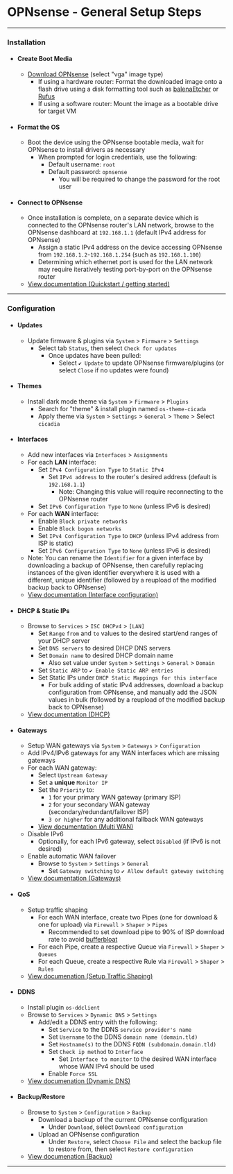 # OPNsense - General Setup Steps

***
<!-- ------------------------------------------------------------ -->

### Installation

  - #### Create Boot Media
    - [Download OPNsense](https://opnsense.org/download/) (select "vga" image type)
      - If using a hardware router: Format the downloaded image onto a flash drive using a disk formatting tool such as [balenaEtcher](https://etcher.balena.io/) or [Rufus](https://rufus.ie/downloads/)
      - If using a software router: Mount the image as a bootable drive for target VM
  - #### Format the OS
    - Boot the device using the OPNsense bootable media, wait for OPNsense to install drivers as necessary
      - When prompted for login credentials, use the following:
        - Default username: `root`
        - Default password: `opnsense`
          - You will be required to change the password for the root user
  - #### Connect to OPNsense
    - Once installation is complete, on a separate device which is connected to the OPNsense router's LAN network, browse to the OPNsense dashboard at `192.168.1.1` (default IPv4 address for OPNsense)
      - Assign a static IPv4 address on the device accessing OPNsense from `192.168.1.2`-`192.168.1.254` (such as `192.168.1.100`)
      - Determining which ethernet port is used for the LAN network may require iteratively testing port-by-port on the OPNsense router
    - [View documentation (Quickstart / getting started)](https://docs.opnsense.org/hardware/quickstart.html)

***
<!-- ------------------------------------------------------------ -->

### Configuration

  - #### Updates
    - Update firmware & plugins via `System` > `Firmware` > `Settings`
      - Select tab `Status`, then select `Check for updates`
        - Once updates have been pulled:
          - Select `✔️ Update` to update OPNsense firmware/plugins (or select `Close` if no updates were found)

  - #### Themes
    - Install dark mode theme via  `System` > `Firmware` > `Plugins`
      - Search for "theme" & install plugin named `os-theme-cicada`
      - Apply theme via  `System` > `Settings` > `General` > `Theme` > Select `cicadia`

  - #### Interfaces
    - Add new interfaces via `Interfaces` > `Assignments`
    - For each **LAN** interface:
      - Set `IPv4 Configuration Type` to `Static IPv4`
        - Set `IPv4 address` to the router's desired address (default is `192.168.1.1`)
          - Note: Changing this value will require reconnecting to the OPNsense router
      - Set `IPv6 Configuration Type` to `None` (unless IPv6 is desired)
    - For each **WAN** interface:
      - Enable `Block private networks`
      - Enable `Block bogon networks`
      - Set `IPv4 Configuration Type` to `DHCP` (unless IPv4 address from ISP is static)
      - Set `IPv6 Configuration Type` to `None` (unless IPv6 is desired)
    - Note: You can rename the `Identifier` for a given interface by downloading a backup of OPNsense, then carefully replacing instances of the given identifier everywhere it is used with a different, unique identifier (followed by a reupload of the modified backup back to OPNsense)
    - [View documentation (Interface configuration)](https://docs.opnsense.org/manual/interfaces.html)

  - #### DHCP & Static IPs
    - Browse to `Services` > `ISC DHCPv4` > `[LAN]`
      - Set `Range` `from` and `to` values to the desired start/end ranges of your DHCP server
      - Set `DNS servers` to desired DHCP DNS servers
      - Set `Domain name` to desired DHCP domain name
        - Also set value under `System` > `Settings` > `General` > `Domain`
      - Set `Static ARP` to `✔️ Enable Static ARP entries`
      - Set Static IPs under `DHCP Static Mappings for this interface`
        - For bulk adding of static IPv4 addresses, download a backup configuration from OPNsense, and manually add the JSON values in bulk (followed by a reupload of the modified backup back to OPNsense)
    - [View documentation (DHCP)](https://docs.opnsense.org/manual/dhcp.html)

  - #### Gateways
    - Setup WAN gateways via `System` > `Gateways` > `Configuration`
    - Add IPv4/IPv6 gateways for any WAN interfaces which are missing gateways
    - For each WAN gateway:
      - Select `Upstream Gateway`
      - Set a **unique** `Monitor IP`
      - Set the `Priority` to:
        -  `1` for your primary WAN gateway (primary ISP)
        -  `2` for your secondary WAN gateway (secondary/redundant/failover ISP)
        -  `3 or higher` for any additional fallback WAN gateways
      - [View documentation (Multi WAN)](https://docs.opnsense.org/manual/how-tos/multiwan.html)
    - Disable IPv6
      - Optionally, for each IPv6 gateway, select `Disabled` (if IPv6 is not desired)
    - Enable automatic WAN failover
      - Browse to `System` > `Settings` > `General`
        - Set `Gateway switching` to `✔️ Allow default gateway switching`
    - [View documentation (Gateways)](https://docs.opnsense.org/manual/gateways.html)

  - #### QoS
    - Setup traffic shaping
      - For each WAN interface, create two Pipes (one for download & one for upload) via `Firewall` > `Shaper` > `Pipes`
        - Recommended to set download pipe to 90% of ISP download rate to avoid [bufferbloat](https://www.waveform.com/tools/bufferbloat)
      - For each Pipe, create a respective Queue via  `Firewall` > `Shaper` > `Queues`
      - For each Queue, create a respective Rule via  `Firewall` > `Shaper` > `Rules`
    - [View documenation (Setup Traffic Shaping)](https://docs.opnsense.org/manual/how-tos/shaper.html)

  - #### DDNS
    - Install plugin `os-ddclient`
    - Browse to `Services` > `Dynamic DNS` > `Settings`
      - Add/edit a DDNS entry with the following:
        - Set `Service` to the DDNS `service provider's name`
        - Set `Username` to the DDNS `domain name (domain.tld)`
        - Set `Hostname(s)` to the DDNS `FQDN (subdomain.domain.tld)`
        - Set `Check ip method` to `Interface`
          - Set `Interface to monitor` to the desired WAN interface whose WAN IPv4 should be used
        - Enable `Force SSL`
    - [View documenation (Dynamic DNS)](https://docs.opnsense.org/manual/dynamic_dns.html)

  - #### Backup/Restore
    - Browse to `System` > `Configuration` > `Backup`
      - Download a backup of the current OPNsense configuration
        - Under `Download`, select `Download configuration`
      - Upload an OPNsense configuration
        - Under `Restore`, select `Choose File` and select the backup file to restore from, then select `Restore configuration`
    - [View documenation (Backup)](https://docs.opnsense.org/manual/backups.html)

***
<!-- ------------------------------------------------------------ -->
